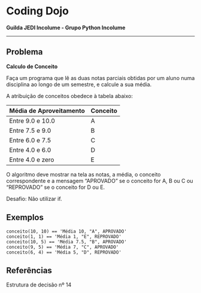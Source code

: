 # Coding Dojo

**Guilda JEDI Incolume - Grupo Python Incolume**

---

## Problema

**Calculo de Conceito**

Faça um programa que lê as duas notas parciais obtidas por um aluno numa disciplina ao longo de um semestre, e calcule a sua média.

A atribuição de conceitos obedece à tabela abaixo:

| Média de Aproveitamento  |Conceito|
|----|---|
|  Entre 9.0 e 10.0        |A|
|  Entre 7.5 e 9.0         |B|
|  Entre 6.0 e 7.5         |C|
|  Entre 4.0 e 6.0         |D|
|  Entre 4.0 e zero        |E|

O algoritmo deve mostrar na tela as notas, a média, o conceito correspondente e a mensagem “APROVADO” se o conceito for A, B ou C ou “REPROVADO” se o conceito for D ou E.

Desafio: Não utilizar if.

## Exemplos

```
conceito(10, 10) == 'Média 10, "A", APROVADO'
conceito(1, 1) == 'Média 1, "E", REPROVADO'
conceito(10, 5) == 'Média 7.5, "B", APROVADO'
conceito(9, 5) == 'Média 7, "C", APROVADO'
conceito(6, 4) == 'Média 5, "D", REPROVADO'
```


## Referências

Estrutura de decisão nº 14

